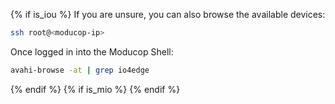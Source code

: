 {% if is_iou %}
If you are unsure, you can also browse the available devices:
```bash
ssh root@<moducop-ip>
```

Once logged in into the Moducop Shell:
```bash
avahi-browse -at | grep io4edge
```
{% endif %}
{% if is_mio %}
{% endif %}
